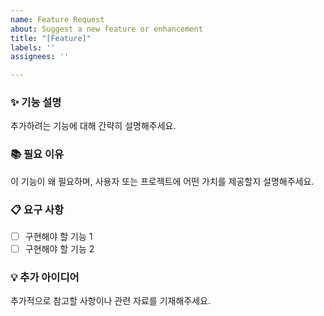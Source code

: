 ```yaml
---
name: Feature Request
about: Suggest a new feature or enhancement
title: "[Feature]"
labels: ''
assignees: ''

---
```


### ✨ 기능 설명
추가하려는 기능에 대해 간략히 설명해주세요.

### 📚 필요 이유
이 기능이 왜 필요하며, 사용자 또는 프로젝트에 어떤 가치를 제공할지 설명해주세요.

### 📋 요구 사항
- [ ] 구현해야 할 기능 1
- [ ] 구현해야 할 기능 2

### 💡 추가 아이디어
추가적으로 참고할 사항이나 관련 자료를 기재해주세요.
